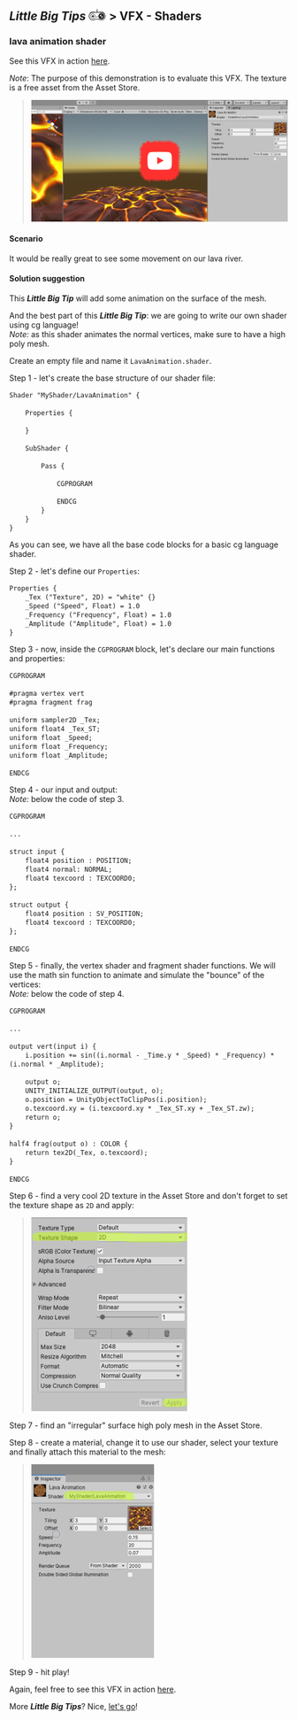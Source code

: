 ## _**Little Big Tips**_ ![Joystick](https://raw.githubusercontent.com/alissin/alissin.github.io/master/images/joystick.png) > VFX - Shaders

### lava animation shader

See this VFX in action [here](https://youtu.be/EtYslfd8Nog).

_Note_: The purpose of this demonstration is to evaluate this VFX. The texture is a free asset from the Asset Store.

> [![lava animation shader](./lava-animation-shader_small.png)](https://youtu.be/EtYslfd8Nog)

#### Scenario
It would be really great to see some movement on our lava river.

#### Solution suggestion
This _**Little Big Tip**_ will add some animation on the surface of the mesh.

And the best part of this _**Little Big Tip**_: we are going to write our own shader using cg language!<br/>
_Note:_ as this shader animates the normal vertices, make sure to have a high poly mesh.

Create an empty file and name it `LavaAnimation.shader`.

Step 1 - let's create the base structure of our shader file:

```
Shader "MyShader/LavaAnimation" {

    Properties {

    }

    SubShader {

        Pass {

            CGPROGRAM
            
            ENDCG
        }
    }
}
```

As you can see, we have all the base code blocks for a basic cg language shader.

Step 2 - let's define our `Properties`:

```
Properties {    
    _Tex ("Texture", 2D) = "white" {}
    _Speed ("Speed", Float) = 1.0
    _Frequency ("Frequency", Float) = 1.0
    _Amplitude ("Amplitude", Float) = 1.0
}
```

Step 3 - now, inside the `CGPROGRAM` block, let's declare our main functions and properties:

```
CGPROGRAM

#pragma vertex vert
#pragma fragment frag

uniform sampler2D _Tex;
uniform float4 _Tex_ST;
uniform float _Speed;
uniform float _Frequency;
uniform float _Amplitude;

ENDCG
```

Step 4 - our input and output:<br/>
_Note:_ below the code of step 3.

```
CGPROGRAM

...

struct input {
    float4 position : POSITION;
    float4 normal: NORMAL;
    float4 texcoord : TEXCOORD0;
};

struct output {
    float4 position : SV_POSITION;
    float4 texcoord : TEXCOORD0;
};

ENDCG
```

Step 5 - finally, the vertex shader and fragment shader functions. We will use the math sin function to animate and simulate the "bounce" of the vertices:<br/>
_Note:_ below the code of step 4.

```
CGPROGRAM

...

output vert(input i) {
    i.position += sin((i.normal - _Time.y * _Speed) * _Frequency) * (i.normal * _Amplitude);

    output o;
    UNITY_INITIALIZE_OUTPUT(output, o);
    o.position = UnityObjectToClipPos(i.position);
    o.texcoord.xy = (i.texcoord.xy * _Tex_ST.xy + _Tex_ST.zw);
    return o;
}

half4 frag(output o) : COLOR {
    return tex2D(_Tex, o.texcoord);
}

ENDCG
```

Step 6 - find a very cool 2D texture in the Asset Store and don't forget to set the texture shape as `2D` and apply:

> ![2d-texture](../_common-images/2d-texture.png)

Step 7 - find an "irregular" surface high poly mesh in the Asset Store.

Step 8 - create a material, change it to use our shader, select your texture and finally attach this material to the mesh:

> ![material](./material.png)

Step 9 - hit play!

Again, feel free to see this VFX in action [here](https://youtu.be/EtYslfd8Nog).

More _**Little Big Tips**_? Nice, [let's go](https://github.com/alissin/little-big-tips)!